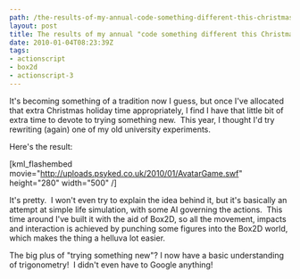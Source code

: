 ```yaml
---
path: /the-results-of-my-annual-code-something-different-this-christmas-idea/
layout: post
title: The results of my annual "code something different this Christmas" idea.
date: 2010-01-04T08:23:39Z
tags:
- actionscript
- box2d
- actionscript-3
---
```


It's becoming something of a tradition now I guess, but once I've allocated that extra Christmas holiday time appropriately, I find I have that little bit of extra time to devote to trying something new.  This year, I thought I'd try rewriting (again) one of my old university experiments.

Here's the result:

[kml_flashembed movie="http://uploads.psyked.co.uk/2010/01/AvatarGame.swf" height="280" width="500" /]

It's pretty.  I won't even try to explain the idea behind it, but it's basically an attempt at simple life simulation, with some AI governing the actions.  This time around I've built it with the aid of Box2D, so all the movement, impacts and interaction is achieved by punching some figures into the Box2D world, which makes the thing a helluva lot easier.

The big plus of "trying something new"? I now have a basic understanding of trigonometry!  I didn't even have to Google anything!